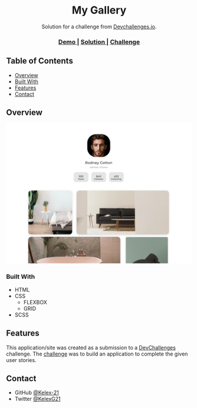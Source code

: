 <h1 align="center">My Gallery</h1>

<div align="center">
   Solution for a challenge from  <a href="http://devchallenges.io" target="_blank">Devchallenges.io</a>.
</div>

<div align="center">
  <h3>
    <a href="https://kelex-21.github.io/my-gallery/">
      Demo
    </a>
    <span> | </span>
    <a href="https://devchallenges.io/solutions/u2vX9voX8PhSacRtjojW">
      Solution
    </a>
    <span> | </span>
    <a href="https://devchallenges.io/challenges/gcbWLxG6wdennelX7b8I">
      Challenge
    </a>
  </h3>
</div>


## Table of Contents

- [Overview](#overview)
- [Built With](#built-with)
- [Features](#features)
- [Contact](#contact)


## Overview

<img src="assets/screenshot/screenshot.png" />


### Built With

- HTML
- CSS
  * FLEXBOX
  * GRID
- SCSS

## Features

This application/site was created as a submission to a [DevChallenges](https://devchallenges.io/challenges) challenge. The [challenge](https://devchallenges.io/challenges/hhmesazsqgKXrTkYkt0U) was to build an application to complete the given user stories.


## Contact

- GitHub [@Kelex-21](https://github.com/Kelex-21)
- Twitter [@KelexG21](https://twitter.com/KelexG21)